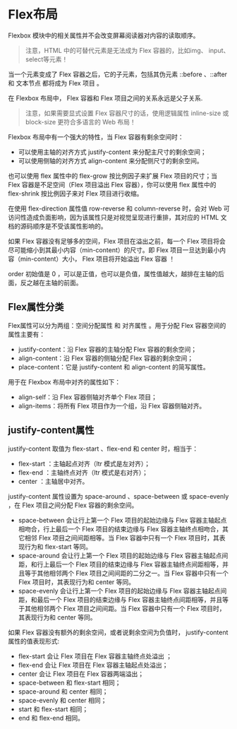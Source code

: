 # Flex布局

Flexbox 模块中的相关属性并不会改变屏幕阅读器对内容的读取顺序。

> 注意，HTML 中的可替代元素是无法成为 Flex 容器的，比如img、 input、 select等元素！

当一个元素变成了 Flex 容器之后，它的子元素，包括其伪元素 ::before 、::after 和 文本节点 都将成为 Flex 项目 。

在 Flexbox 布局中， Flex 容器和 Flex 项目之间的关系永远是父子关系.

> 注意，如果需要显式设置 Flex 容器尺寸的话，使用逻辑属性 inline-size 或 block-size 更符合多语言的 Web 布局！

Flexbox 布局中有一个强大的特性，当 Flex 容器有剩余空间时：

* 可以使用主轴的对齐方式 justify-content 来分配主尺寸的剩余空间；
* 可以使用侧轴的对齐方式 align-content 来分配侧尺寸的剩余空间。

也可以使用 flex 属性中的 flex-grow 按比例因子来扩展 Flex 项目的尺寸；当 Flex 容器是不足空间（Flex 项目溢出 Flex 容器），你可以使用 flex 属性中的 flex-shrink 按比例因子来对 Flex 项目进行收缩。

在使用 flex-direction 属性值 row-reverse 和 column-reverse 时，会对 Web 可访问性造成负面影响，因为该属性只是对视觉呈现进行重排，其对应的 HTML 文档的源码顺序是不受该属性影响的。

如果 Flex 容器没有足够多的空间，Flex 项目在溢出之前，每一个 Flex 项目将会尽可能缩小到其最小内容（min-content）的尺寸。即 Flex 项目一旦达到最小内容（min-content）大小， Flex 项目将开始溢出 Flex 容器 ！

order 初始值是 0 ，可以是正值，也可以是负值，属性值越大，越排在主轴的后面，反之越在主轴的前面。

## Flex属性分类

Flex属性可以分为两组：空间分配属性 和 对齐属性 。用于分配 Flex 容器空间的属性主要有：

* justify-content：沿 Flex 容器的主轴分配 Flex 容器的剩余空间；
* align-content：沿 Flex 容器的侧轴分配 Flex 容器的剩余空间；
* place-content：它是 justify-content 和 align-content 的简写属性。

用于在 Flexbox 布局中对齐的属性如下：

* align-self：沿 Flex 容器侧轴对齐单个 Flex 项目；
* align-items：将所有 Flex 项目作为一个组，沿 Flex 容器侧轴对齐。

## justify-content属性

justify-content 取值为 flex-start 、flex-end 和 center 时，相当于：

* flex-start ：主轴起点对齐（ltr 模式是左对齐）；
* flex-end ：主轴终点对齐（ltr 模式是右对齐）；
* center ：主轴居中对齐。

justify-content 属性设置为 space-around 、space-between 或 space-evenly ，在 Flex 项目之间分配 Flex 容器的剩余空间。

* space-between 会让行上第一个 Flex 项目的起始边缘与 Flex 容器主轴起点相吻合，行上最后一个 Flex 项目的结束边缘与 Flex 容器主轴终点相吻合，其它相邻 Flex 项目之间间距相等。当 Flex 容器中只有一个 Flex 项目时，其表现行为和 flex-start 等同。
* space-around 会让行上第一个 Flex 项目的起始边缘与 Flex 容器主轴起点间距，和行上最后一个 Flex 项目的结束边缘与 Flex 容器主轴终点间距相等，并且等于其他相邻两个 Flex 项目之间间距的二分之一。当 Flex 容器中只有一个 Flex 项目时，其表现行为和 center 等同。
* space-evenly 会让行上第一个 Flex 项目的起始边缘与 Flex 容器主轴起点间距，和最后一个 Flex 项目的结束边缘与 Flex 容器主轴终点间距相等，并且等于其他相邻两个 Flex 项目之间间距。当 Flex 容器中只有一个 Flex 项目时，其表现行为和 center 等同。

如果 Flex 容器没有额外的剩余空间，或者说剩余空间为负值时， justify-content 属性的值表现形式:

* flex-start 会让 Flex 项目在 Flex 容器主轴终点处溢出 ；
* flex-end 会让 Flex 项目在 Flex 容器主轴起点处溢出；
* center 会让 Flex 项目在 Flex 容器两端溢出；
* space-between 和 flex-start 相同；
* space-around 和 center 相同；
* space-evenly 和 center 相同；
* start 和 flex-start 相同；
* end 和 flex-end 相同。


